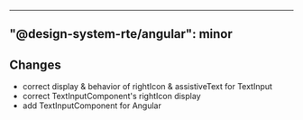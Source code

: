 ---
  "@design-system-rte/angular": minor
  ---
  
  ## Changes

- correct display & behavior of rightIcon & assistiveText for TextInput
- correct TextInputComponent's rightIcon display
- add TextInputComponent for Angular
